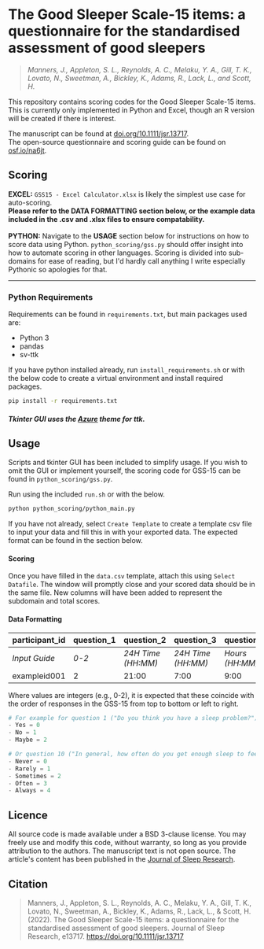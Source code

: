 # The Good Sleeper Scale-15 items: a questionnaire for the standardised assessment of good sleepers

>*Manners, J., Appleton, S. L., Reynolds, A. C., Melaku, Y. A., Gill, T. K., Lovato, N., Sweetman, A., Bickley, K., Adams, R., Lack, L., and Scott, H.*

This repository contains scoring codes for the Good Sleeper Scale-15 items. This is currently only implemented in Python and Excel, though an R version will be created if there is interest.</br>

The manuscript can be found at [doi.org/10.1111/jsr.13717](https://doi.org/10.1111/jsr.13717). </br>
The open-source questionnaire and scoring guide can be found on [osf.io/na6jt](https://osf.io/na6jt/). </br>

## Scoring

**EXCEL:** `GSS15 - Excel Calculator.xlsx` is likely the simplest use case for auto-scoring. </br>
**Please refer to the DATA FORMATTING section below, or the example data included in the .csv and .xlsx files to ensure compatability.**
</br></br>
**PYTHON:** Navigate to the **USAGE** section below for instructions on how to score data using Python.
`python_scoring/gss.py` should offer insight into how to automate scoring in other languages. Scoring is divided into sub-domains for ease of reading, but I'd hardly call anything I write especially Pythonic so apologies for that. </br>

---
### Python Requirements

Requirements can be found in `requirements.txt`, but main packages used are:
- Python 3 
- pandas
- sv-ttk

If you have python installed already, run `install_requirements.sh` or with the below code to create a virtual environment and install required packages. 
```sh
pip install -r requirements.txt
```
##### Tkinter GUI uses the [Azure](https://github.com/rdbende/Azure-ttk-theme) theme for ttk.

## Usage

Scripts and tkinter GUI has been included to simplify usage. 
If you wish to omit the GUI or implement yourself, the scoring code for GSS-15 can be found in `python_scoring/gss.py`.

Run using the included `run.sh` or with the below.
```sh
python python_scoring/python_main.py
```

If you have not already, select `Create Template` to create a template csv file to input your data and fill this in with your exported data.
The expected format can be found in the section below.

#### Scoring

Once you have filled in the `data.csv` template, attach this using `Select Datafile`.
The window will promptly close and your scored data should be in the same file. New columns will have been added to represent the subdomain and total scores.

#### Data Formatting

| **participant_id**       | **question_1** | **question_2**          | **question_3**          | **question_4**       | **question_5**          | **question_6**          | **question_7**       | **question_8** | **question_9** | **question_10** | **question_11** | **question_12** | **question_13** | **question_14** | **question_15** |
| ----------------- | --------- | ------------------ | ------------------ | --------------- | ------------------ | ------------------ | --------------- | --------- | --------- | ---------- | ---------- | ---------- | ---------- | ---------- | ---------- |
| _Input Guide_ | _0-2_   | _24H Time (HH:MM)_ | _24H Time (HH:MM)_ | _Hours (HH:MM)_ | _24H Time (HH:MM)_ | _24H Time (HH:MM)_ | _Hours (HH:MM)_ | _0-5_   | _0-3_   | _0-4_    | _0-3_    | _0-3_    | _0-3_    | _0-3_    | _0-3_    |
| exampleid001    | 2       | 21:00            | 7:00             | 9:00          | 22:00            | 8:00             | 8:00          | 1       | 0       | 3        | 0        | 0        | 0        | 0        | 0        |

Where values are integers (e.g., 0-2), it is expected that these coincide with the order of responses in the GSS-15 from top to bottom or left to right.

```python
# For example for question 1 ("Do you think you have a sleep problem?"):
- Yes = 0
- No = 1
- Maybe = 2
```

```python
# Or question 10 ("In general, how often do you get enough sleep to feel your best the next day?"):
- Never = 0
- Rarely = 1
- Sometimes = 2
- Often = 3
- Always = 4
```

## Licence

All source code is made available under a BSD 3-clause license. You may freely use and modify this code, without warranty, so long as you provide attribution to the authors. The manuscript text is not open source. The article's content has been published in the [Journal of Sleep Research](https://onlinelibrary.wiley.com/journal/13652869).

## Citation

> Manners, J., Appleton, S. L., Reynolds, A. C., Melaku, Y. A., Gill, T. K., Lovato, N., Sweetman, A., Bickley, K., Adams, R., Lack, L., & Scott, H. (2022). The Good Sleeper Scale-15 items: a questionnaire for the standardised assessment of good sleepers. Journal of Sleep Research, e13717. https://doi.org/10.1111/jsr.13717
